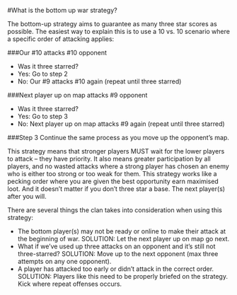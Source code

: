 #What is the bottom up war strategy?

The bottom-up strategy aims to guarantee as many three star scores as possible. The easiest way to explain this is to use a 10 vs. 10 scenario where a specific order of attacking applies:


###Our #10 attacks #10 opponent
* Was it three starred?
* Yes: Go to step 2
* No: Our #9 attacks #10 again (repeat until three starred)

###Next player up on map attacks #9 opponent
* Was it three starred?
* Yes: Go to step 3
* No: Next player up on map attacks #9 again (repeat until three starred)

###Step 3
Continue the same process as you move up the opponent’s map.

This strategy means that stronger players MUST wait for the lower players to attack – they have priority.
It also means greater participation by all players, and no wasted attacks where a strong player has chosen an enemy who is either too strong or too weak for them.
This strategy works like a pecking order where you are given the best opportunity earn maximised loot. And it doesn’t matter if you don’t three star a base. The next player(s) after you will.

There are several things the clan takes into consideration when using this strategy:

* The bottom player(s) may not be ready or online to make their attack at the beginning of war.
SOLUTION: Let the next player up on map go next.
* What if we’ve used up three attacks on an opponent and it’s still not three-starred?
SOLUTION: Move up to the next opponent (max three attempts on any one opponent).
* A player has attacked too early or didn’t attack in the correct order.
SOLUTION: Players like this need to be properly briefed on the strategy. Kick where repeat offenses occurs.
